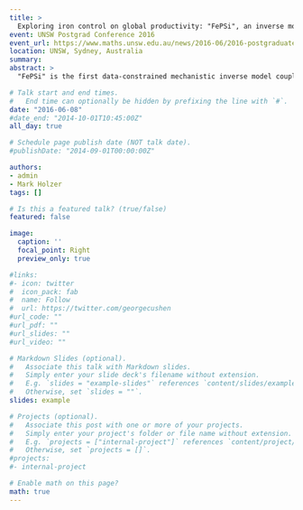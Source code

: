 ```yaml
---
title: >
  Exploring iron control on global productivity: "FePSi", an inverse model of the ocean's coupled phosphate, silicon and iron cycles
event: UNSW Postgrad Conference 2016
event_url: https://www.maths.unsw.edu.au/news/2016-06/2016-postgraduate-conference
location: UNSW, Sydney, Australia
summary:
abstract: >
  "FePSi" is the first data-constrained mechanistic inverse model coupling the iron (Fe), phosphorus (P), and silicon (Si) oceanic cycles. The nutrient cycling is embedded ina data-assimilated steady global circulation. Biological nutrient uptake is parameterized in terms of nutrient, light, and temperature limitations on growth for 3 classes of phytoplankton that are not transported explicitly. A sparse matrix formulation of the discretized nutrient tracer equations allows for efficient numerical solutions using Newton's method, which facilitates the objective optimization of the key biogeochemical parameters. The optimization minimizes the misfit between modeled and observed nutrients and chlorophyll fields. We explore the nonlinear, counterintuitive and asymmetric responses of the biological pump and nutrient cycles to changes in the aeolian iron supply for a variety of scenarios. Specifically, Green-function techniques are employed to quantify in detail the pathways and timescales with which those perturbations are propagated throughout the world oceans, determining the global teleconnections that mediate the response of the global ocean ecosystem.

# Talk start and end times.
#   End time can optionally be hidden by prefixing the line with `#`.
date: "2016-06-08"
#date_end: "2014-10-01T10:45:00Z"
all_day: true

# Schedule page publish date (NOT talk date).
#publishDate: "2014-09-01T00:00:00Z"

authors:
- admin
- Mark Holzer
tags: []

# Is this a featured talk? (true/false)
featured: false

image:
  caption: ''
  focal_point: Right
  preview_only: true

#links:
#- icon: twitter
#  icon_pack: fab
#  name: Follow
#  url: https://twitter.com/georgecushen
#url_code: ""
#url_pdf: ""
#url_slides: ""
#url_video: ""

# Markdown Slides (optional).
#   Associate this talk with Markdown slides.
#   Simply enter your slide deck's filename without extension.
#   E.g. `slides = "example-slides"` references `content/slides/example-slides.md`.
#   Otherwise, set `slides = ""`.
slides: example

# Projects (optional).
#   Associate this post with one or more of your projects.
#   Simply enter your project's folder or file name without extension.
#   E.g. `projects = ["internal-project"]` references `content/project/deep-learning/index.md`.
#   Otherwise, set `projects = []`.
#projects:
#- internal-project

# Enable math on this page?
math: true
---
```


